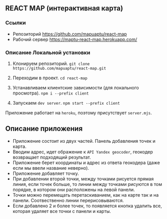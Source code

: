 ## REACT MAP (интерактивная карта)

### Ссылки

- Репозиторий https://github.com/mapuaptu/react-map
- Рабочий сервер https://maptu-react-map.herokuapp.com/

### Описание Локальной установки

  1. Клонируем репозиторий. `git clone https://github.com/mapuaptu/react-map.git`
  
  2. Переходим в проект. `cd react-map`
  
  3. Устанавливаем клиентские зависимости (для локального просмотра). `npm i --prefix client`

  4. Запускаем `dev server`. `npm start --prefix client`
  
Приложение работает на `heroku`, поэтому присутствует `server.mjs`.

## Описание приложения

- Приложение состоит из двух частей. Панель добавления точек и карта.
- Вводим адрес, идет ображение к `API Yandex geocoder`, геокодер возвращает подходящий результат.
- Приложение берет координаты и адрес из ответа геокодера (даже если мы ввели название неверно).
- Приложение добавляет точку.
- При добавлении второй точки, между точками рисуется прямая линия, если точек больше, то линии между точками рисуются
 в том порядке, в котором они расположены на левой панели.
- Точки можно перемещать перетаскиванием, как на карте так и на панели. Соотвественно линии перерисовываются.
- Если добавлено 2 и более точек, то появляется кнопка удалить все, которая удаляет все точки с панели и карты.
